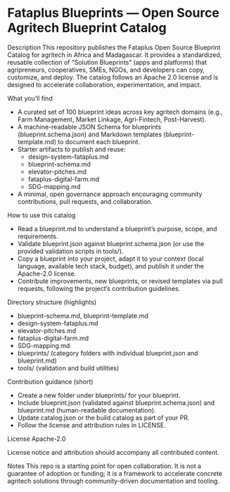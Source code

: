 # Fataplus Blueprints — Open Source Agritech Blueprint Catalog

Description
This repository publishes the Fataplus Open Source Blueprint Catalog for agritech in Africa and Madagascar. It provides a standardized, reusable collection of “Solution Blueprints” (apps and platforms) that agripreneurs, cooperatives, SMEs, NGOs, and developers can copy, customize, and deploy. The catalog follows an Apache 2.0 license and is designed to accelerate collaboration, experimentation, and impact.

What you’ll find
- A curated set of 100 blueprint ideas across key agritech domains (e.g., Farm Management, Market Linkage, Agri-Fintech, Post-Harvest).
- A machine-readable JSON Schema for blueprints (blueprint.schema.json) and Markdown templates (blueprint-template.md) to document each blueprint.
- Starter artifacts to publish and reuse:
  - design-system-fataplus.md
  - blueprint-schema.md
  - elevator-pitches.md
  - fataplus-digital-farm.md
  - SDG-mapping.md
- A minimal, open governance approach encouraging community contributions, pull requests, and collaboration.

How to use this catalog
- Read a blueprint.md to understand a blueprint’s purpose, scope, and requirements.
- Validate blueprint.json against blueprint.schema.json (or use the provided validation scripts in tools/).
- Copy a blueprint into your project, adapt it to your context (local language, available tech stack, budget), and publish it under the Apache-2.0 license.
- Contribute improvements, new blueprints, or revised templates via pull requests, following the project’s contribution guidelines.

Directory structure (highlights)
- blueprint-schema.md, blueprint-template.md
- design-system-fataplus.md
- elevator-pitches.md
- fataplus-digital-farm.md
- SDG-mapping.md
- blueprints/ (category folders with individual blueprint.json and blueprint.md)
- tools/ (validation and build utilities)

Contribution guidance (short)
- Create a new folder under blueprints/ for your blueprint.
- Include blueprint.json (validated against blueprint.schema.json) and blueprint.md (human-readable documentation).
- Update catalog.json or the build catalog as part of your PR.
- Follow the license and attribution rules in LICENSE.

License
Apache-2.0

License notice and attribution should accompany all contributed content.

Notes
This repo is a starting point for open collaboration. It is not a guarantee of adoption or funding; it is a framework to accelerate concrete agritech solutions through community-driven documentation and tooling.
